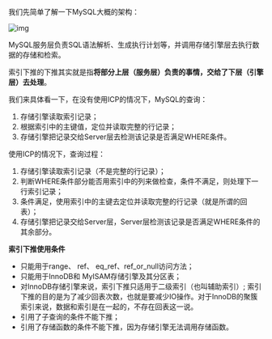 我们先简单了解一下MySQL大概的架构：

![img](http://pcc.huitogo.club/ff191e697078172dde0bcefcfd212f72)

MySQL服务层负责SQL语法解析、生成执行计划等，并调用存储引擎层去执行数据的存储和检索。

索引下推的下推其实就是指**将部分上层（服务层）负责的事情，交给了下层（引擎层）去处理**。



我们来具体看一下，在没有使用ICP的情况下，MySQL的查询：

1. 存储引擎读取索引记录；
2. 根据索引中的主键值，定位并读取完整的行记录；
3. 存储引擎把记录交给Server层去检测该记录是否满足WHERE条件。



使用ICP的情况下，查询过程：

1. 存储引擎读取索引记录（不是完整的行记录）；
2. 判断WHERE条件部分能否用索引中的列来做检查，条件不满足，则处理下一行索引记录；
3. 条件满足，使用索引中的主键去定位并读取完整的行记录（就是所谓的回表）；
4. 存储引擎把记录交给Server层，Server层检测该记录是否满足WHERE条件的其余部分。



**索引下推使用条件**

- 只能用于range、 ref、 eq_ref、ref_or_null访问方法；
- 只能用于InnoDB和 MyISAM存储引擎及其分区表；
- 对InnoDB存储引擎来说，索引下推只适用于二级索引（也叫辅助索引）; 索引下推的目的是为了减少回表次数，也就是要减少IO操作。对于InnoDB的聚簇索引来说，数据和索引是在一起的，不存在回表这一说。
- 引用了子查询的条件不能下推；
- 引用了存储函数的条件不能下推，因为存储引擎无法调用存储函数。